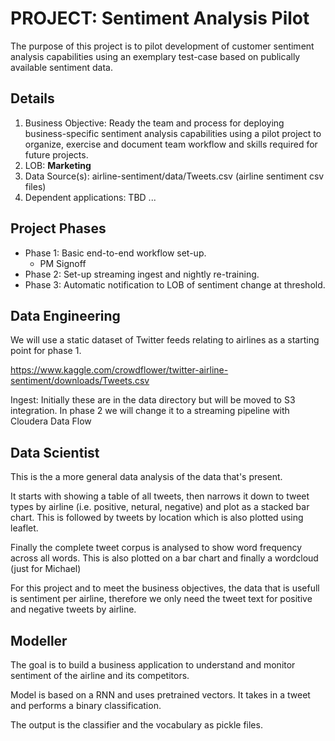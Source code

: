# PROJECT: Sentiment Analysis Pilot 

The purpose of this project is to pilot development of customer sentiment analysis capabilities using an exemplary test-case based on publically available sentiment data.

## Details
1. Business Objective: Ready the team and process for deploying business-specific sentiment analysis capabilities using a pilot project to organize, exercise and document team workflow and skills required for future projects.   
2. LOB: **Marketing**
3. Data Source(s): airline-sentiment/data/Tweets.csv (airline sentiment csv files)
4. Dependent applications: TBD
...

## Project Phases
- Phase 1: Basic end-to-end workflow set-up.
  - PM Signoff 
- Phase 2: Set-up streaming ingest and nightly re-training.
- Phase 3: Automatic notification to LOB of sentiment change at threshold.


## Data Engineering
We will use a static dataset of Twitter feeds relating to airlines as a starting point for phase 1.

https://www.kaggle.com/crowdflower/twitter-airline-sentiment/downloads/Tweets.csv

Ingest: Initially these are in the data directory but will be moved to S3 integration.
In phase 2 we will change it to a streaming pipeline with Cloudera Data Flow

## Data Scientist
This is the a more general data analysis of the data that's present.

It starts with showing a table of all tweets, then narrows it down to tweet types by airline 
(i.e. positive, netural, negative) and plot as a stacked bar chart. This is followed by tweets by
location which is also plotted using leaflet.

Finally the complete tweet corpus is analysed to show word frequency across all words. This is also 
plotted on a bar chart and finally a wordcloud (just for Michael)

For this project and to meet the business objectives, the data that is usefull is sentiment
per airline, therefore we only need the tweet text for positive and negative tweets by airline.

## Modeller
The goal is to build a business application to understand and monitor sentiment of the airline and its competitors.  

Model is based on a RNN and uses pretrained vectors. It takes in a tweet and performs a binary classification.

The output is the classifier and the vocabulary as pickle files. 

